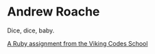 Andrew Roache
======================

Dice, dice, baby.

[A Ruby assignment from the Viking Codes School](http://www.vikingcodeschool.com)
